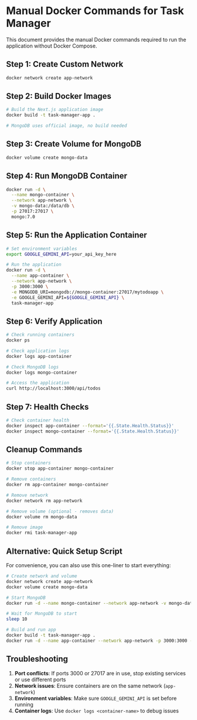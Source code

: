 # Manual Docker Commands for Task Manager

This document provides the manual Docker commands required to run the application without Docker Compose.

## Step 1: Create Custom Network

```bash
docker network create app-network
```

## Step 2: Build Docker Images

```bash
# Build the Next.js application image
docker build -t task-manager-app .

# MongoDB uses official image, no build needed
```

## Step 3: Create Volume for MongoDB

```bash
docker volume create mongo-data
```

## Step 4: Run MongoDB Container

```bash
docker run -d \
  --name mongo-container \
  --network app-network \
  -v mongo-data:/data/db \
  -p 27017:27017 \
  mongo:7.0
```

## Step 5: Run the Application Container

```bash
# Set environment variables
export GOOGLE_GEMINI_API=your_api_key_here

# Run the application
docker run -d \
  --name app-container \
  --network app-network \
  -p 3000:3000 \
  -e MONGODB_URI=mongodb://mongo-container:27017/mytodoapp \
  -e GOOGLE_GEMINI_API=${GOOGLE_GEMINI_API} \
  task-manager-app
```

## Step 6: Verify Application

```bash
# Check running containers
docker ps

# Check application logs
docker logs app-container

# Check MongoDB logs
docker logs mongo-container

# Access the application
curl http://localhost:3000/api/todos
```

## Step 7: Health Checks

```bash
# Check container health
docker inspect app-container --format='{{.State.Health.Status}}'
docker inspect mongo-container --format='{{.State.Health.Status}}'
```

## Cleanup Commands

```bash
# Stop containers
docker stop app-container mongo-container

# Remove containers
docker rm app-container mongo-container

# Remove network
docker network rm app-network

# Remove volume (optional - removes data)
docker volume rm mongo-data

# Remove image
docker rmi task-manager-app
```

## Alternative: Quick Setup Script

For convenience, you can also use this one-liner to start everything:

```bash
# Create network and volume
docker network create app-network
docker volume create mongo-data

# Start MongoDB
docker run -d --name mongo-container --network app-network -v mongo-data:/data/db -p 27017:27017 mongo:7.0

# Wait for MongoDB to start
sleep 10

# Build and run app
docker build -t task-manager-app .
docker run -d --name app-container --network app-network -p 3000:3000 -e MONGODB_URI=mongodb://mongo-container:27017/mytodoapp -e GOOGLE_GEMINI_API=${GOOGLE_GEMINI_API} task-manager-app
```

## Troubleshooting

1. **Port conflicts**: If ports 3000 or 27017 are in use, stop existing services or use different ports
2. **Network issues**: Ensure containers are on the same network (`app-network`)
3. **Environment variables**: Make sure `GOOGLE_GEMINI_API` is set before running
4. **Container logs**: Use `docker logs <container-name>` to debug issues
